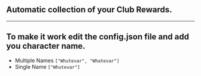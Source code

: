 ## Automatic collection of your Club Rewards.

---

## To make it work edit the config.json file and add you character name.
- Multiple Names `["Whutevar", "Whatevar"]`
- Single Name `["Whutevar"]`

